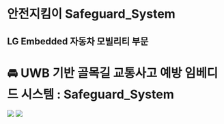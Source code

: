 # 안전지킴이 Safeguard_System
## LG Embedded 자동차 모빌리티 부문

# :oncoming_automobile: UWB 기반 골목길 교통사고 예방 임베디드 시스템 : Safeguard_System

<img src="https://img.shields.io/badge/C++-00599C?style=flat&logo=cplusplus&logoColor=white"/> <img src="https://img.shields.io/badge/C++-00599C?style=flat&logo=cplusplus&logoColor=white"/>




 

 
